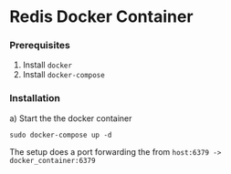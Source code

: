 # Redis Docker Container

### Prerequisites
1. Install `docker`
2. Install `docker-compose`

### Installation
a) Start the the docker container
```
sudo docker-compose up -d
```
The setup does a port forwarding the from `host:6379 -> docker_container:6379`
